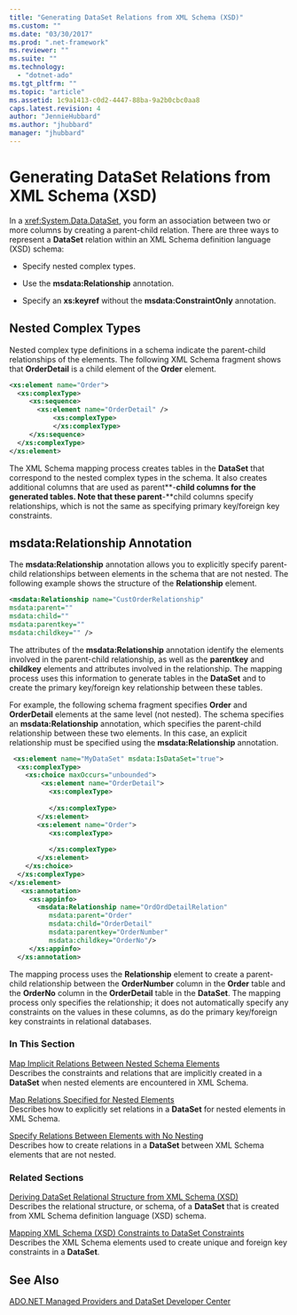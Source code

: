 ```yaml
---
title: "Generating DataSet Relations from XML Schema (XSD)"
ms.custom: ""
ms.date: "03/30/2017"
ms.prod: ".net-framework"
ms.reviewer: ""
ms.suite: ""
ms.technology: 
  - "dotnet-ado"
ms.tgt_pltfrm: ""
ms.topic: "article"
ms.assetid: 1c9a1413-c0d2-4447-88ba-9a2b0cbc0aa8
caps.latest.revision: 4
author: "JennieHubbard"
ms.author: "jhubbard"
manager: "jhubbard"
---
```

# Generating DataSet Relations from XML Schema (XSD)
In a <xref:System.Data.DataSet>, you form an association between two or more columns by creating a parent-child relation. There are three ways to represent a **DataSet** relation within an XML Schema definition language (XSD) schema:  
  
-   Specify nested complex types.  
  
-   Use the **msdata:Relationship** annotation.  
  
-   Specify an **xs:keyref** without the **msdata:ConstraintOnly** annotation.  
  
## Nested Complex Types  
 Nested complex type definitions in a schema indicate the parent-child relationships of the elements. The following XML Schema fragment shows that **OrderDetail** is a child element of the **Order** element.  
  
```xml  
<xs:element name="Order">  
  <xs:complexType>  
     <xs:sequence>          
       <xs:element name="OrderDetail" />  
           <xs:complexType>               
           </xs:complexType>  
     </xs:sequence>  
  </xs:complexType>  
</xs:element>  
```  
  
 The XML Schema mapping process creates tables in the **DataSet** that correspond to the nested complex types in the schema. It also creates additional columns that are used as parent**-**child columns for the generated tables. Note that these parent**-**child columns specify relationships, which is not the same as specifying primary key/foreign key constraints.  
  
## msdata:Relationship Annotation  
 The **msdata:Relationship** annotation allows you to explicitly specify parent-child relationships between elements in the schema that are not nested. The following example shows the structure of the **Relationship** element.  
  
```xml  
<msdata:Relationship name="CustOrderRelationship"    
msdata:parent=""    
msdata:child=""    
msdata:parentkey=""    
msdata:childkey="" />  
```  
  
 The attributes of the **msdata:Relationship** annotation identify the elements involved in the parent-child relationship, as well as the **parentkey** and **childkey** elements and attributes involved in the relationship. The mapping process uses this information to generate tables in the **DataSet** and to create the primary key/foreign key relationship between these tables.  
  
 For example, the following schema fragment specifies **Order** and **OrderDetail** elements at the same level (not nested). The schema specifies an **msdata:Relationship** annotation, which specifies the parent-child relationship between these two elements. In this case, an explicit relationship must be specified using the **msdata:Relationship** annotation.  
  
```xml  
 <xs:element name="MyDataSet" msdata:IsDataSet="true">  
  <xs:complexType>  
    <xs:choice maxOccurs="unbounded">  
        <xs:element name="OrderDetail">  
          <xs:complexType>  
  
          </xs:complexType>  
       </xs:element>  
       <xs:element name="Order">  
          <xs:complexType>  
  
          </xs:complexType>  
       </xs:element>  
    </xs:choice>  
  </xs:complexType>  
</xs:element>  
   <xs:annotation>  
     <xs:appinfo>  
       <msdata:Relationship name="OrdOrdDetailRelation"  
          msdata:parent="Order"  
          msdata:child="OrderDetail"   
          msdata:parentkey="OrderNumber"  
          msdata:childkey="OrderNo"/>  
     </xs:appinfo>  
  </xs:annotation>  
```  
  
 The mapping process uses the **Relationship** element to create a parent-child relationship between the **OrderNumber** column in the **Order** table and the **OrderNo** column in the **OrderDetail** table in the **DataSet**. The mapping process only specifies the relationship; it does not automatically specify any constraints on the values in these columns, as do the primary key/foreign key constraints in relational databases.  
  
### In This Section  
 [Map Implicit Relations Between Nested Schema Elements](../../../../../docs/framework/data/adonet/dataset-datatable-dataview/map-implicit-relations-between-nested-schema-elements.md)  
 Describes the constraints and relations that are implicitly created in a **DataSet** when nested elements are encountered in XML Schema.  
  
 [Map Relations Specified for Nested Elements](../../../../../docs/framework/data/adonet/dataset-datatable-dataview/map-relations-specified-for-nested-elements.md)  
 Describes how to explicitly set relations in a **DataSet** for nested elements in XML Schema.  
  
 [Specify Relations Between Elements with No Nesting](../../../../../docs/framework/data/adonet/dataset-datatable-dataview/specify-relations-between-elements-with-no-nesting.md)  
 Describes how to create relations in a **DataSet** between XML Schema elements that are not nested.  
  
### Related Sections  
 [Deriving DataSet Relational Structure from XML Schema (XSD)](../../../../../docs/framework/data/adonet/dataset-datatable-dataview/deriving-dataset-relational-structure-from-xml-schema-xsd.md)  
 Describes the relational structure, or schema, of a **DataSet** that is created from XML Schema definition language (XSD) schema.  
  
 [Mapping XML Schema (XSD) Constraints to DataSet Constraints](../../../../../docs/framework/data/adonet/dataset-datatable-dataview/mapping-xml-schema-xsd-constraints-to-dataset-constraints.md)  
 Describes the XML Schema elements used to create unique and foreign key constraints in a **DataSet**.  
  
## See Also  
 [ADO.NET Managed Providers and DataSet Developer Center](http://go.microsoft.com/fwlink/?LinkId=217917)

